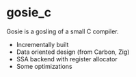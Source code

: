 # gosie_c

Gosie is a gosling of a small C compiler.

- Incrementally built
- Data oriented design (from Carbon, Zig)
- SSA backend with register allocator
- Some optimizations
